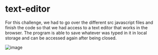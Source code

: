 # text-editor
 
For this challenge, we had to go over the different src javascript files and finish the code so that we had access to a text editor that works in the browser. The program is able to save whatever was typed in it in local storage and can be accessed again after being closed.

![image](https://user-images.githubusercontent.com/117856727/235040514-de7cc56a-7772-451f-8ad8-aa25f1aecaf2.png)
